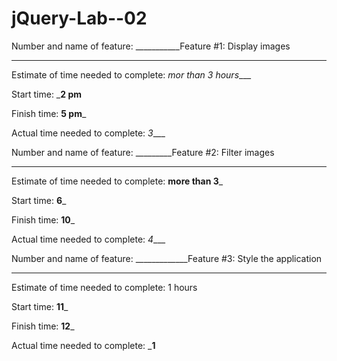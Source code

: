 # jQuery-Lab--02
Number and name of feature: ___________Feature #1: Display images
_____________________

Estimate of time needed to complete: _mor than 3 hours____

Start time: ___2 pm__

Finish time: __5 pm___

Actual time needed to complete: _3____

Number and name of feature: _________Feature #2: Filter images
_______________________

Estimate of time needed to complete: __more than 3___

Start time: __6___

Finish time: __10___

Actual time needed to complete: _4____

Number and name of feature: _____________Feature #3: Style the application
___________________

Estimate of time needed to complete: 1 hours

Start time: __11___

Finish time: __12___

Actual time needed to complete: ___1__
